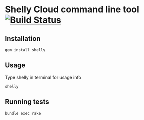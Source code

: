 # Shelly Cloud command line tool [![Build Status](https://secure.travis-ci.org/Ragnarson/shelly.png?branch=master)](http://travis-ci.org/Ragnarson/shelly)

## Installation

    gem install shelly

## Usage

  Type shelly in terminal for usage info

    shelly

## Running tests

    bundle exec rake
